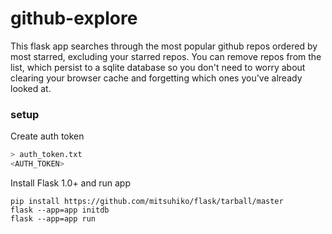 # github-explore

This flask app searches through the most popular github repos ordered by most
starred, excluding your starred repos. You can remove repos from the list,
which persist to a sqlite database so you don't need to worry about clearing
your browser cache and forgetting which ones you've already looked at.

### setup

Create auth token
```bash
> auth_token.txt
<AUTH_TOKEN>
```

Install Flask 1.0+ and run app
```
pip install https://github.com/mitsuhiko/flask/tarball/master
flask --app=app initdb
flask --app=app run
```
